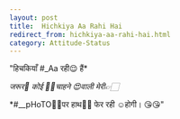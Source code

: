 ```yaml
---
layout: post
title:  Hichkiya Aa Rahi Hai
redirect_from: hichkiya-aa-rahi-hai.html
category: Attitude-Status
---
```

"हिचकियाँ  #_Aa रही😌 हैं* 

*जरूर🤔 कोई ☝🏻चाहने 😍वाली मेरी👉🏻*

*#__pHoTO👲🏻पर हाथ✋🏻 फेर रही ☺होगी।  😘😘"